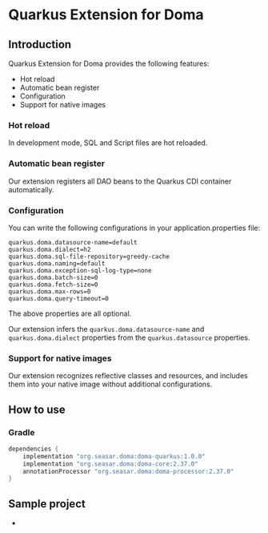 Quarkus Extension for Doma
==========================

## Introduction

Quarkus Extension for Doma provides the following features:

- Hot reload
- Automatic bean register
- Configuration
- Support for native images

### Hot reload

In development mode, SQL and Script files are hot reloaded.

### Automatic bean register

Our extension registers all DAO beans to the Quarkus CDI container automatically.

### Configuration

You can write the following configurations in your application.properties file: 

```
quarkus.doma.datasource-name=default
quarkus.doma.dialect=h2
quarkus.doma.sql-file-repository=greedy-cache
quarkus.doma.naming=default
quarkus.doma.exception-sql-log-type=none
quarkus.doma.batch-size=0
quarkus.doma.fetch-size=0
quarkus.doma.max-rows=0
quarkus.doma.query-timeout=0
```

The above properties are all optional.

Our extension infers the `quarkus.doma.datasource-name` and `quarkus.doma.dialect` properties 
from the `quarkus.datasource` properties.

### Support for native images

Our extension recognizes reflective classes and resources,
and includes them into your native image without additional configurations.

## How to use

### Gradle

```groovy
dependencies {
    implementation "org.seasar.doma:doma-quarkus:1.0.0"
    implementation "org.seasar.doma:doma-core:2.37.0"
    annotationProcessor "org.seasar.doma:doma-processor:2.37.0"
}
```

## Sample project
- 